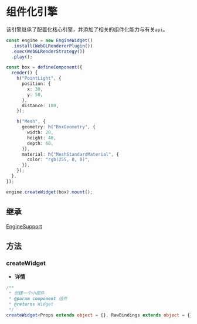 # 组件化引擎

该引擎继承了配置化核心引擎，并添加了相关的组件化能力与有关`api`。

```ts
const engine = new EngineWidget()
  .install(WebGLRendererPlugin())
  .exec(WebGLRenderStrategy())
  .play();

const box = defineComponent({
  render() {
    h("PointLight", {
      position: {
        x: 30,
        y: 50,
      },
      distance: 100,
    });

    h("Mesh", {
      geometry: h("BoxGeometry", {
        width: 20,
        height: 40,
        depth: 60,
      }),
      material: h("MeshStandardMaterial", {
        color: "rgb(255, 0, 0)",
      }),
    });
  },
});

engine.createWidget(box).mount();
```

## 继承

[EngineSupport](../tdcm/EngineSupport.md)

## 方法

### createWidget

- **详情**

```ts
/**
 * 创建一个小部件
 * @param component 组件
 * @returns Widget
 */
createWidget<Props extends object = {}, RawBindings extends object = {}>(component: ComponentOptions<typeof this, Props, RawBindings>): Widget<this, Props, RawBindings>
```
